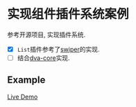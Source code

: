 # 实现组件插件系统案例

参考开源项目, 实现插件系统.

- [x] `List`插件参考了[swiper](https://github.com/nolimits4web/swiper)的实现.
- [ ] 结合[dva-core](https://github.com/dvajs/dva/tree/master/packages/dva-core)实现.

## Example

[Live Demo](https://pinghuazhuang.github.io/component-plugin-system)
